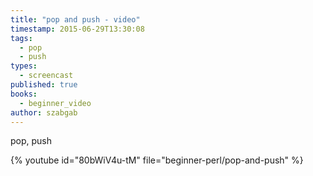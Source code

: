 ```yaml
---
title: "pop and push - video"
timestamp: 2015-06-29T13:30:08
tags:
  - pop
  - push
types:
  - screencast
published: true
books:
  - beginner_video
author: szabgab
---
```



pop, push


{% youtube id="80bWiV4u-tM" file="beginner-perl/pop-and-push" %}
